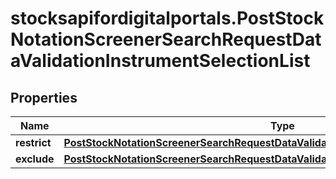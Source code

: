 # stocksapifordigitalportals.PostStockNotationScreenerSearchRequestDataValidationInstrumentSelectionList

## Properties

Name | Type | Description | Notes
------------ | ------------- | ------------- | -------------
**restrict** | [**PostStockNotationScreenerSearchRequestDataValidationInstrumentSelectionListRestrict**](PostStockNotationScreenerSearchRequestDataValidationInstrumentSelectionListRestrict.md) |  | [optional] 
**exclude** | [**PostStockNotationScreenerSearchRequestDataValidationInstrumentSelectionListExclude**](PostStockNotationScreenerSearchRequestDataValidationInstrumentSelectionListExclude.md) |  | [optional] 


